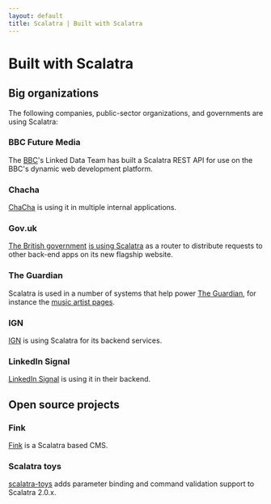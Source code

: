 ```yaml
---
layout: default
title: Scalatra | Built with Scalatra
---
```


<div class="page-header">
  <h1>Built with Scalatra</h1>
</div>

## Big organizations

The following companies, public-sector organizations, and governments are using Scalatra:

### BBC Future Media

The [BBC](http://www.bbc.co.uk)'s Linked Data Team has built a Scalatra REST API for use on the BBC's dynamic web development platform.

### Chacha

[ChaCha](http://www.chacha.com/) is using it in multiple internal applications.

### Gov.uk

[The British government](http://www.gov.uk) [is using Scalatra](http://radar.oreilly.com/2012/01/with-govuk-british-government.html) as a router to distribute requests to other back-end apps on its new flagship website.

### The Guardian

Scalatra is used in a number of systems that help power [The Guardian](http:///www.guardian.co.uk/), for instance the [music artist pages](http://www.guardian.co.uk/info/developer-blog/2011/jun/23/internet).

### IGN

[IGN](http://www.ign.com) is using Scalatra for its backend services.

### LinkedIn Signal

[LinkedIn Signal](http://sna-projects.com/blog/2010/10/linkedin-signal-a-look-under-the-hood/) is using it in their backend.

## Open source projects

### Fink

[Fink](https://github.com/dozed/fink) is a Scalatra based CMS.

### Scalatra toys

[scalatra-toys](https://github.com/m20o/scalatra-toys) adds parameter binding
and command validation support to Scalatra 2.0.x.
